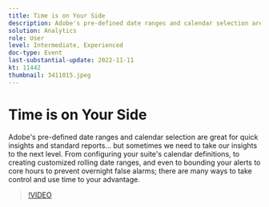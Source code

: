 ```yaml
---
title: Time is on Your Side
description: Adobe's pre-defined date ranges and calendar selection are great for quick insights and standard reports... but sometimes we need to take our insights to the next level. From configuring your suite's calendar definitions, to creating customized rolling date ranges, and even to bounding your alerts to core hours to prevent overnight false alarms; there are many ways to take control and use time to your advantage.
solution: Analytics
role: User
level: Intermediate, Experienced
doc-type: Event
last-substantial-update: 2022-11-11
kt: 11442
thumbnail: 3411015.jpeg
---
```

# Time is on Your Side

Adobe's pre-defined date ranges and calendar selection are great for quick insights and standard reports... but sometimes we need to take our insights to the next level. From configuring your suite's calendar definitions, to creating customized rolling date ranges, and even to bounding your alerts to core hours to prevent overnight false alarms; there are many ways to take control and use time to your advantage.

>[!VIDEO](https://video.tv.adobe.com/v/3411015/?quality=12&learn=on)
